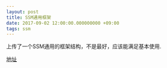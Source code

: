 ```yaml
---
layout: post
title: SSM通用框架
date: 2017-09-02 12:00:00.000000000 +09:00
tags: ssm
---
```




上传了一个SSM通用的框架结构，不是最好，应该能满足基本使用.

[地址](https://github.com/Pea-Shooter/ssm_commom_framework)

